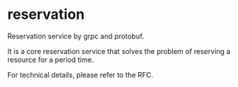# reservation
Reservation service by grpc and protobuf.

It is a core reservation service that solves the problem of reserving a resource for a period time.

For technical details, please refer to the RFC.